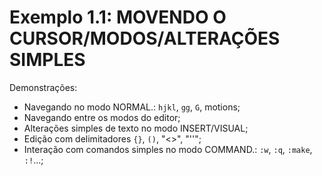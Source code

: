 # Exemplo 1.1: MOVENDO O CURSOR/MODOS/ALTERAÇÕES SIMPLES

Demonstrações:

- Navegando no modo NORMAL.: `hjkl`, `gg`, `G`, motions;
- Navegando entre os modos do editor;
- Alterações simples de texto no modo INSERT/VISUAL;
- Edição com delimitadores `{}`, `()`, "<>", "''";
- Interação com comandos simples no modo COMMAND.: `:w`, `:q`, `:make`, `:!`...;
